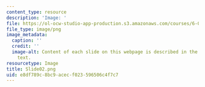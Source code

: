 ```yaml
---
content_type: resource
description: 'Image: '
file: https://ol-ocw-studio-app-production.s3.amazonaws.com/courses/6-004-computation-structures-spring-2017/e8df789c8bc9acecf023596506c4f7c7_Slide02.png
file_type: image/png
image_metadata:
  caption: ''
  credit: ''
  image-alt: Content of each slide on this webpage is described in the surrounding
    text.
resourcetype: Image
title: Slide02.png
uid: e8df789c-8bc9-acec-f023-596506c4f7c7
---
```


